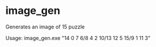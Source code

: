 # image_gen

Generates an image of 15 puzzle

Usage:
image_gen.exe
"14 0 7 6/8 4 2 10/13 12 5 15/9 1 11 3"
